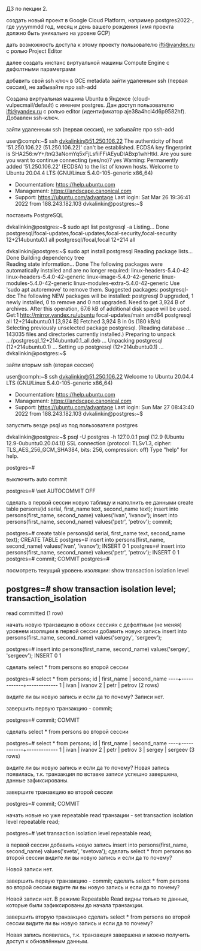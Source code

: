 ДЗ по лекции 2.

создать новый проект в Google Cloud Platform, например postgres2022-, где yyyymmdd год, месяц и день вашего рождения (имя проекта должно быть уникально на уровне GCP) 

дать возможность доступа к этому проекту пользователю ifti@yandex.ru с ролью Project Editor 

далее создать инстанс виртуальной машины Compute Engine с дефолтными параметрами

добавить свой ssh ключ в GCE metadata зайти удаленным ssh (первая сессия), не забывайте про ssh-add

Создана виртуальная машина Ubuntu в Яндексе (cloud-vulpecmail/default) с именем postgres. Дан доступ пользователю ifti@yandex.ru с ролью editor (идентификатор aje38a4hci4d6p9582hf). Добавлен ssh-ключ.

зайти удаленным ssh (первая сессия), не забывайте про ssh-add

user@comph:~$ ssh dvkalinkin@51.250.106.22
The authenticity of host '51.250.106.22 (51.250.106.22)' can't be established.
ECDSA key fingerprint is SHA256:wY+/tnQ3aNomYq5xFjLsfiiFFiAEyuDlABxp1whHtkI.
Are you sure you want to continue connecting (yes/no)? yes
Warning: Permanently added '51.250.106.22' (ECDSA) to the list of known hosts.
Welcome to Ubuntu 20.04.4 LTS (GNU/Linux 5.4.0-105-generic x86_64)

 * Documentation:  https://help.ubuntu.com
 * Management:     https://landscape.canonical.com
 * Support:        https://ubuntu.com/advantage
Last login: Sat Mar 26 19:36:41 2022 from 188.243.182.103
dvkalinkin@postgres:~$ 

поставить PostgreSQL

dvkalinkin@postgres:~$ sudo apt list postgresql -a
Listing... Done
postgresql/focal-updates,focal-updates,focal-security,focal-security 12+214ubuntu0.1 all
postgresql/focal,focal 12+214 all

dvkalinkin@postgres:~$ sudo apt install postgresql
Reading package lists... Done
Building dependency tree       
Reading state information... Done
The following packages were automatically installed and are no longer required:
  linux-headers-5.4.0-42 linux-headers-5.4.0-42-generic
  linux-image-5.4.0-42-generic linux-modules-5.4.0-42-generic
  linux-modules-extra-5.4.0-42-generic
Use 'sudo apt autoremove' to remove them.
Suggested packages:
  postgresql-doc
The following NEW packages will be installed:
  postgresql
0 upgraded, 1 newly installed, 0 to remove and 0 not upgraded.
Need to get 3,924 B of archives.
After this operation, 67.6 kB of additional disk space will be used.
Get:1 http://mirror.yandex.ru/ubuntu focal-updates/main amd64 postgresql all 12+214ubuntu0.1 [3,924 B]
Fetched 3,924 B in 0s (180 kB/s)       
Selecting previously unselected package postgresql.
(Reading database ... 143035 files and directories currently installed.)
Preparing to unpack .../postgresql_12+214ubuntu0.1_all.deb ...
Unpacking postgresql (12+214ubuntu0.1) ...
Setting up postgresql (12+214ubuntu0.1) ...
dvkalinkin@postgres:~$ 

зайти вторым ssh (вторая сессия)

user@comph:~$ ssh dvkalinkin@51.250.106.22
Welcome to Ubuntu 20.04.4 LTS (GNU/Linux 5.4.0-105-generic x86_64)

 * Documentation:  https://help.ubuntu.com
 * Management:     https://landscape.canonical.com
 * Support:        https://ubuntu.com/advantage
Last login: Sun Mar 27 08:43:40 2022 from 188.243.182.103
dvkalinkin@postgres:~$ 

запустить везде psql из под пользователя postgres

dvkalinkin@postgres:~$ psql -U postgres -h 127.0.0.1
psql (12.9 (Ubuntu 12.9-0ubuntu0.20.04.1))
SSL connection (protocol: TLSv1.3, cipher: TLS_AES_256_GCM_SHA384, bits: 256, compression: off)
Type "help" for help.

postgres=# 

выключить auto commit

postgres=# \set AUTOCOMMIT OFF

сделать в первой сессии новую таблицу и наполнить ее данными create table persons(id serial, first_name text, second_name text); insert into persons(first_name, second_name) values('ivan', 'ivanov'); insert into persons(first_name, second_name) values('petr', 'petrov'); commit; 

postgres=# create table persons(id serial, first_name text, second_name text);
CREATE TABLE
postgres=# insert into persons(first_name, second_name) values('ivan', 'ivanov');
INSERT 0 1
postgres=# insert into persons(first_name, second_name) values('petr', 'petrov');
INSERT 0 1
postgres=# commit;
COMMIT
postgres=#

посмотреть текущий уровень изоляции: show transaction isolation level 

postgres=# show transaction isolation level;
 transaction_isolation 
-----------------------
 read committed
(1 row)

начать новую транзакцию в обоих сессиях с дефолтным (не меняя) уровнем изоляции 
в первой сессии добавить новую запись insert into persons(first_name, second_name) values('sergey', 'sergeev'); 

postgres=# insert into persons(first_name, second_name) values('sergey', 'sergeev'); 
INSERT 0 1

сделать select * from persons во второй сессии 

postgres=# select * from persons;
 id | first_name | second_name 
----+------------+-------------
  1 | ivan       | ivanov
  2 | petr       | petrov
(2 rows)

видите ли вы новую запись и если да то почему? 
Записи нет.

завершить первую транзакцию - commit; 

postgres=# commit;
COMMIT

сделать select * from persons во второй сессии 

postgres=# select * from persons;
 id | first_name | second_name 
----+------------+-------------
  1 | ivan       | ivanov
  2 | petr       | petrov
  3 | sergey     | sergeev
(3 rows)

видите ли вы новую запись и если да то почему? 
Новая запись появилась, т.к. транзакция по вставке записи успешно завершена, данные зафиксированы.

завершите транзакцию во второй сессии 

postgres=# commit;
COMMIT

начать новые но уже repeatable read транзации - set transaction isolation level repeatable read; 

postgres=# \set transaction isolation level repeatable read;

в первой сессии добавить новую запись insert into persons(first_name, second_name) values('sveta', 'svetova');
сделать select * from persons во второй сессии 
видите ли вы новую запись и если да то почему? 

Новой записи нет.

завершить первую транзакцию - commit; 
сделать select * from persons во второй сессии 
видите ли вы новую запись и если да то почему? 

Новой записи нет. В режиме Repeatable Read видны только те данные, которые были зафиксированы до начала транзакции.

завершить вторую транзакцию 
сделать select * from persons во второй сессии 
видите ли вы новую запись и если да то почему?

Новая запись появилась, т.к. транзакция завершена и можно получить доступ к обновлённым данным.



